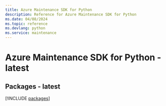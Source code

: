 ```yaml
---
title: Azure Maintenance SDK for Python
description: Reference for Azure Maintenance SDK for Python
ms.date: 04/08/2024
ms.topic: reference
ms.devlang: python
ms.service: maintenance
---
```

# Azure Maintenance SDK for Python - latest
## Packages - latest
[!INCLUDE [packages](maintenance-index.md)]
